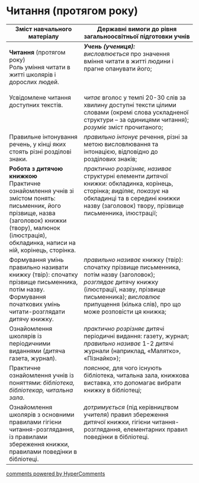 <div id="hypercomments_widget" class="js-hypercomments-widget invisible"></div>

# Читання (протягом року)

<table>
  <tr>
    <td width="40%" align="center"><b>Зміст навчального матеріалу</b></td>
    <td width="60%" align="center"><b>Державні вимоги до рівня загальноосвітньої підготовки учнів</b></td>
  </tr>
<tbody>
  <tr>
    <td width="40%" style="vertical-align:top !important;">
    <p><b>Читання</b> (протягом року)<br>
Роль уміння читати в житті школярів і дорослих людей. </td>
    <td width="60%" style="vertical-align:top !important;">
<i><b>Учень (учениця):</b></i><br>
<i>висловлюється</i> про значення вміння читати в житті людини і прагне опанувати його;</td>
  </tr>
  <tr>
    <td width="40%" style="vertical-align:top !important;">
 Усвідомлене читання доступних текстів. </td>
    <td width="60%" style="vertical-align:top !important;">
<i>читає</i> вголос у темпі 20-30 слів за хвилину доступні тексти цілими словами (окремі слова ускладненої структури – за одиницями читання); <br>
<i>розуміє</i> зміст прочитаного;<br></td>
  </tr>
  <tr>
    <td width="40%" style="vertical-align:top !important;">
Правильне інтонування речень, у кінці яких стоять різні розділові знаки. </td>
    <td width="60%" style="vertical-align:top !important;">
<i>правильно інтонує</i> речення, різні за метою висловлювання та інтонацією, відповідно до розділових знаків;</td>
  </tr>
  <tr>
    <td width="40%" style="vertical-align:top !important;">
<b>Робота з дитячою книжкою</b><br>
Практичне ознайомлення учнів зі змістом понять: письменник, його прізвище, назва (заголовок) книжки (твору), малюнок (ілюстрація), обкладинка, написи на ній, корінець, сторінка.<br></td>
    <td width="60%" style="vertical-align:top !important;">
<i>практично розрізняє, називає</i> структурні елементи дитячої книжки: обкладинка, корінець, сторінка; <i>виділяє, показує</i> на обкладинці та в середині книжки назву (заголовок) твору, прізвище письменника, ілюстрації;</td>
  </tr>
  <tr>
    <td width="40%" style="vertical-align:top !important;">
Формування умінь правильно називати книжку (твір): спочатку прізвище письменника, потім назву.<br>
Формування початкових умінь читати-розглядати дитячу книжку.<br></td>
    <td width="60%" style="vertical-align:top !important;">
<i>правильно називає</i> книжку (твір): спочатку прізвище письменника, потім назву (заголовок);<br>
<i>розглядає</i> дитячу книжку (ілюстрації, назву, прізвище письменника); <i>висловлює</i> припущення (кілька слів), про що може розповісти ця книжка;<br></td>
  </tr>
  <tr>
    <td width="40%" style="vertical-align:top !important;">
Ознайомлення школярів із періодичними виданнями (дитяча газета, журнал).</td>
    <td width="60%" style="vertical-align:top !important;">
<i>практично розрізняє</i> дитячі періодичні видання: газету, журнал; <i>правильно називає</i> 1-2 дитячі журнали (наприклад, «Малятко», «Пізнайко»);</td>
  </tr>
  <tr>
    <td width="40%" style="vertical-align:top !important;">
Практичне ознайомлення учнів із поняттями: <i>бібліотека, бібліотекар, читальна зала</i>.</td>
    <td width="60%" style="vertical-align:top !important;">
<i>пояснює,</i> для чого існують бібліотека, читальна зала, книжкова виставка, хто допомагає вибрати книжку в бібліотеці;</td>
  </tr>
  <tr>
    <td width="40%" style="vertical-align:top !important;">
Ознайомлення школярів з основними правилами гігієни читання-розглядання, із правилами збереження книжки, правилами поведінки в бібліотеці.</td>
    <td width="60%" style="vertical-align:top !important;">
<i>дотримується</i> (під керівництвом учителя) правил збереження дитячої книжки, гігієни читання-розглядання, елементарних правил поведінки в бібліотеці.</td>
  </tr>
</tbody>
</table>

<div class="js-hypercomments-container">
<a href="http://hypercomments.com" class="hc-link" title="comments widget">comments powered by HyperComments</a>
</div>